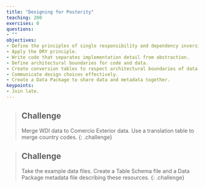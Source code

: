 ```yaml
---
title: "Designing for Posterity"
teaching: 200
exercises: 0
questions:
- ""
objectives:
- Define the principles of single responsibility and dependency inversion.
- Apply the DRY principle.
- Write code that separates implementation detail from abstraction.
- Define architectural boundaries for code and data.
- Create conversion tables to respect architectural boundaries of data.
- Communicate design choices effectively.
- Create a Data Package to share data and metadata together.
keypoints:
- Join late.
---
```


> ## Challenge
> Merge WDI data to Comercio Exterior data. Use a translation table to merge country codes. 
{: .challenge}


> ## Challenge
> Take the example data files. Create a Table Schema file and a Data Package metadata file describing these resources. 
{: .challenge}